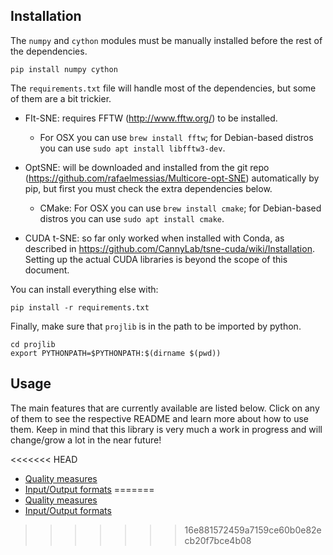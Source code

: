 ## Installation

The `numpy` and `cython` modules must be manually installed before the rest of the dependencies.

```
pip install numpy cython
```

The `requirements.txt` file will handle most of the dependencies, but some of them are a bit trickier.

* FIt-SNE: requires FFTW (http://www.fftw.org/) to be installed. 
    * For OSX you can use `brew install fftw`; for Debian-based distros you can use `sudo apt install libfftw3-dev`.

* OptSNE: will be downloaded and installed from the git repo (https://github.com/rafaelmessias/Multicore-opt-SNE) automatically by pip, but first you must check the extra dependencies below.
    * CMake: For OSX you can use `brew install cmake`; for Debian-based distros you can use `sudo apt install cmake`.

* CUDA t-SNE: so far only worked when installed with Conda, as described in https://github.com/CannyLab/tsne-cuda/wiki/Installation. Setting up the actual CUDA libraries is beyond the scope of this document.

You can install everything else with:

```
pip install -r requirements.txt
```

Finally, make sure that `projlib` is in the path to be imported by python.

```
cd projlib
export PYTHONPATH=$PYTHONPATH:$(dirname $(pwd))
```

## Usage

The main features that are currently available are listed below. Click on any of them to see the respective README and learn more about how to use them. Keep in mind that this library is very much a work in progress and will change/grow a lot in the near future!

<<<<<<< HEAD
* [Quality measures](quality/)
* [Input/Output formats](io/)
=======
* [Quality measures](quality/README.md)
* [Input/Output formats](io/README.md)
>>>>>>> 16e881572459a7159ce60b0e82ecb20f7bce4b08
